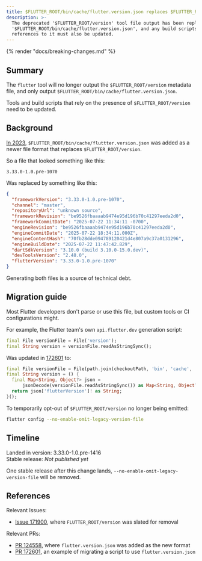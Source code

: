 ```yaml
---
title: $FLUTTER_ROOT/bin/cache/flutter.version.json replaces $FLUTTER_ROOT/version
description: >-
  The deprecated '$FLUTTER_ROOT/version' tool file output has been replaced by
  '$FLUTTER_ROOT/bin/cache/flutter.version.json', and any build scripts or
  references to it must also be updated.
---
```


{% render "docs/breaking-changes.md" %}

## Summary

The `flutter` tool will no longer
output the `$FLUTTER_ROOT/version` metadata file, and
only output `$FLUTTER_ROOT/bin/cache/flutter.version.json`.

Tools and build scripts that rely on the presence of `$FLUTTER_ROOT/version`
need to be updated.

## Background

[In 2023][PR 124558], `$FLUTTER_ROOT/bin/cache/fluttter.version.json` was added
as a newer file format that replaces `$FLUTTER_ROOT/version`.

So a file that looked something like this:

```plaintext title="version"
3.33.0-1.0.pre-1070
```

Was replaced by something like this:

```json title="flutter.version.json"
{
  "frameworkVersion": "3.33.0-1.0.pre-1070",
  "channel": "master",
  "repositoryUrl": "unknown source",
  "frameworkRevision": "be9526fbaaaab9474e95d196b70c41297eeda2d0",
  "frameworkCommitDate": "2025-07-22 11:34:11 -0700",
  "engineRevision": "be9526fbaaaab9474e95d196b70c41297eeda2d0",
  "engineCommitDate": "2025-07-22 18:34:11.000Z",
  "engineContentHash": "70fb28dde094789120421d4e807a9c37a0131296",
  "engineBuildDate": "2025-07-22 11:47:42.829",
  "dartSdkVersion": "3.10.0 (build 3.10.0-15.0.dev)",
  "devToolsVersion": "2.48.0",
  "flutterVersion": "3.33.0-1.0.pre-1070"
}
```

Generating both files is a source of technical debt.

## Migration guide

Most Flutter developers don't parse or use this file, but
custom tools or CI configurations might.

For example, the Flutter team's own `api.flutter.dev` generation script:

```dart title="post_processe_docs.dart"
final File versionFile = File('version');
final String version = versionFile.readAsStringSync();
```

Was updated in [172601][PR 172601] to:

```dart
final File versionFile = File(path.join(checkoutPath, 'bin', 'cache', 'flutter.version.json'));
final String version = () {
  final Map<String, Object?> json =
      jsonDecode(versionFile.readAsStringSync()) as Map<String, Object?>;
  return json['flutterVersion']! as String;
}();
```

To temporarily opt-out of `$FLUTTER_ROOT/version` no longer being emitted:

```sh
flutter config --no-enable-omit-legacy-version-file
```

## Timeline

Landed in version: 3.33.0-1.0.pre-1416<br>
Stable release: _Not published yet_

One stable release after this change lands,
`--no-enable-omit-legacy-version-file` will be removed.

## References

Relevant Issues:

- [Issue 171900][], where `FLUTTER_ROOT/version` was slated for removal

Relevant PRs:

- [PR 124558][], where `flutter.version.json` was added as the new format
- [PR 172601][], an example of migrating a script to use `flutter.version.json`

[Issue 171900]: {{site.repo.flutter}}/issues/171900
[PR 124558]: {{site.repo.flutter}}/pull/124558
[PR 172601]: {{site.repo.flutter}}/pull/172601
